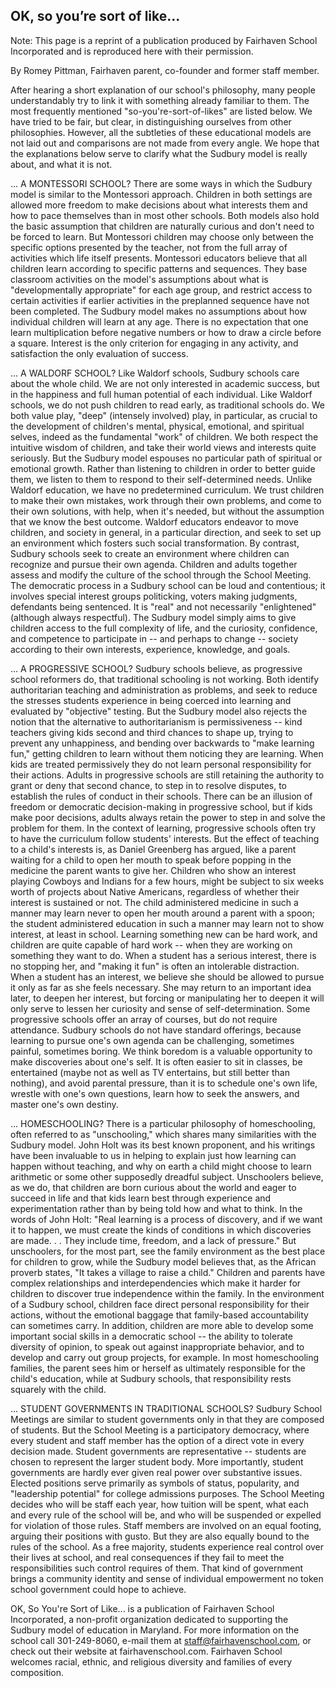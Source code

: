 OK, so you’re sort of like...
---

Note: This page is a reprint of a publication produced by Fairhaven School
Incorporated and is reproduced here with their permission.

By Romey Pittman, Fairhaven parent, co-founder and former staff member.

After hearing a short explanation of our school's philosophy, many people
understandably try to link it with something already familiar to them. The
most frequently mentioned "so-you're-sort-of-likes" are listed below. We have
tried to be fair, but clear, in distinguishing ourselves from other
philosophies. However, all the subtleties of these educational models are not
laid out and comparisons are not made from every angle. We hope that the
explanations below serve to clarify what the Sudbury model is really about,
and what it is not.

... A MONTESSORI SCHOOL?  There are some ways in which the Sudbury model is
similar to the Montessori approach. Children in both settings are allowed more
freedom to make decisions about what interests them and how to pace themselves
than in most other schools. Both models also hold the basic assumption that
children are naturally curious and don't need to be forced to learn. But
Montessori children may choose only between the specific options presented by
the teacher, not from the full array of activities which life itself presents.
Montessori educators believe that all children learn according to specific
patterns and sequences. They base classroom activities on the model's
assumptions about what is "developmentally appropriate" for each age group,
and restrict access to certain activities if earlier activities in the
preplanned sequence have not been completed. The Sudbury model makes no
assumptions about how individual children will learn at any age. There is no
expectation that one learn multiplication before negative numbers or how to
draw a circle before a square. Interest is the only criterion for engaging in
any activity, and satisfaction the only evaluation of success.

... A WALDORF SCHOOL?  Like Waldorf schools, Sudbury schools care about the
whole child. We are not only interested in academic success, but in the
happiness and full human potential of each individual. Like Waldorf schools,
we do not push children to read early, as traditional schools do. We both
value play, "deep" (intensely involved) play, in particular, as crucial to the
development of children's mental, physical, emotional, and spiritual selves,
indeed as the fundamental "work" of children. We both respect the intuitive
wisdom of children, and take their world views and interests quite seriously.
But the Sudbury model espouses no particular path of spiritual or emotional
growth. Rather than listening to children in order to better guide them, we
listen to them to respond to their self-determined needs. Unlike Waldorf
education, we have no predetermined curriculum. We trust children to make
their own mistakes, work through their own problems, and come to their own
solutions, with help, when it's needed, but without the assumption that we
know the best outcome. Waldorf educators endeavor to move children, and
society in general, in a particular direction, and seek to set up an
environment which fosters such social transformation. By contrast, Sudbury
schools seek to create an environment where children can recognize and pursue
their own agenda. Children and adults together assess and modify the culture
of the school through the School Meeting. The democratic process in a Sudbury
school can be loud and contentious; it involves special interest groups
politicking, voters making judgments, defendants being sentenced. It is "real"
and not necessarily "enlightened" (although always respectful). The Sudbury
model simply aims to give children access to the full complexity of life, and
the curiosity, confidence, and competence to participate in -- and perhaps to
change -- society according to their own interests, experience, knowledge, and
goals.


... A PROGRESSIVE SCHOOL?  Sudbury schools believe, as progressive school
reformers do, that traditional schooling is not working. Both identify
authoritarian teaching and administration as problems, and seek to reduce the
stresses students experience in being coerced into learning and evaluated by
"objective" testing. But the Sudbury model also rejects the notion that the
alternative to authoritarianism is permissiveness -- kind teachers giving kids
second and third chances to shape up, trying to prevent any unhappiness, and
bending over backwards to "make learning fun," getting children to learn
without them noticing they are learning. When kids are treated permissively
they do not learn personal responsibility for their actions. Adults in
progressive schools are still retaining the authority to grant or deny that
second chance, to step in to resolve disputes, to establish the rules of
conduct in their schools. There can be an illusion of freedom or democratic
decision-making in progressive school, but if kids make poor decisions, adults
always retain the power to step in and solve the problem for them. In the
context of learning, progressive schools often try to have the curriculum
follow students' interests. But the effect of teaching to a child's interests
is, as Daniel Greenberg has argued, like a parent waiting for a child to open
her mouth to speak before popping in the medicine the parent wants to give
her. Children who show an interest playing Cowboys and Indians for a few
hours, might be subject to six weeks worth of projects about Native Americans,
regardless of whether their interest is sustained or not. The child
administered medicine in such a manner may learn never to open her mouth
around a parent with a spoon; the student administered education in such a
manner may learn not to show interest, at least in school. Learning something
new can be hard work, and children are quite capable of hard work -- when they
are working on something they want to do. When a student has a serious
interest, there is no stopping her, and "making it fun" is often an
intolerable distraction. When a student has an interest, we believe she should
be allowed to pursue it only as far as she feels necessary. She may return to
an important idea later, to deepen her interest, but forcing or manipulating
her to deepen it will only serve to lessen her curiosity and sense of
self-determination. Some progressive schools offer an array of courses, but do
not require attendance. Sudbury schools do not have standard offerings,
because learning to pursue one's own agenda can be challenging, sometimes
painful, sometimes boring. We think boredom is a valuable opportunity to make
discoveries about one's self. It is often easier to sit in classes, be
entertained (maybe not as well as TV entertains, but still better than
nothing), and avoid parental pressure, than it is to schedule one's own life,
wrestle with one's own questions, learn how to seek the answers, and master
one's own destiny.

... HOMESCHOOLING?  There is a particular philosophy of homeschooling, often
referred to as "unschooling," which shares many similarities with the Sudbury
model. John Holt was its best known proponent, and his writings have been
invaluable to us in helping to explain just how learning can happen without
teaching, and why on earth a child might choose to learn arithmetic or some
other supposedly dreadful subject. Unschoolers believe, as we do, that
children are born curious about the world and eager to succeed in life and
that kids learn best through experience and experimentation rather than by
being told how and what to think. In the words of John Holt: "Real learning is
a process of discovery, and if we want it to happen, we must create the kinds
of conditions in which discoveries are made. . . They include time, freedom,
and a lack of pressure." But unschoolers, for the most part, see the family
environment as the best place for children to grow, while the Sudbury model
believes that, as the African proverb states, "It takes a village to raise a
child." Children and parents have complex relationships and interdependencies
which make it harder for children to discover true independence within the
family. In the environment of a Sudbury school, children face direct personal
responsibility for their actions, without the emotional baggage that
family-based accountability can sometimes carry. In addition, children are
more able to develop some important social skills in a democratic school --
the ability to tolerate diversity of opinion, to speak out against
inappropriate behavior, and to develop and carry out group projects, for
example. In most homeschooling families, the parent sees him or herself as
ultimately responsible for the child's education, while at Sudbury schools,
that responsibility rests squarely with the child.

... STUDENT GOVERNMENTS IN TRADITIONAL SCHOOLS?  Sudbury School Meetings are
similar to student governments only in that they are composed of students. But
the School Meeting is a participatory democracy, where every student and staff
member has the option of a direct vote in every decision made. Student
governments are representative -- students are chosen to represent the larger
student body. More importantly, student governments are hardly ever given real
power over substantive issues. Elected positions serve primarily as symbols of
status, popularity, and "leadership potential" for college admissions
purposes. The School Meeting decides who will be staff each year, how tuition
will be spent, what each and every rule of the school will be, and who will be
suspended or expelled for violation of those rules. Staff members are involved
on an equal footing, arguing their positions with gusto. But they are also
equally bound to the rules of the school. As a free majority, students
experience real control over their lives at school, and real consequences if
they fail to meet the responsibilities such control requires of them. That
kind of government brings a community identity and sense of individual
empowerment no token school government could hope to achieve.

OK, So You're Sort of Like... is a publication of Fairhaven School
Incorporated, a non-profit organization dedicated to supporting the Sudbury
model of education in Maryland. For more information on the school call
301-249-8060, e-mail them at staff@fairhavenschool.com, or check out their
website at fairhavenschool.com. Fairhaven School welcomes racial, ethnic, and
religious diversity and families of every composition.


